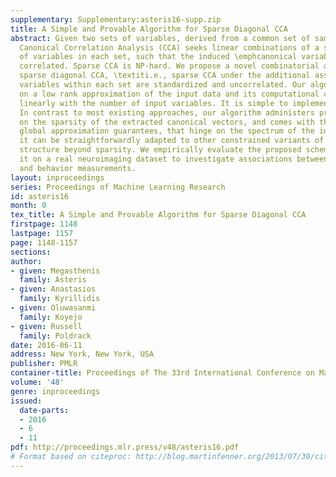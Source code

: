 ```yaml
---
supplementary: Supplementary:asteris16-supp.zip
title: A Simple and Provable Algorithm for Sparse Diagonal CCA
abstract: Given two sets of variables, derived from a common set of samples, sparse
  Canonical Correlation Analysis (CCA) seeks linear combinations of a small number
  of variables in each set, such that the induced \emphcanonical variables are maximally
  correlated. Sparse CCA is NP-hard. We propose a novel combinatorial algorithm for
  sparse diagonal CCA, \textiti.e., sparse CCA under the additional assumption that
  variables within each set are standardized and uncorrelated. Our algorithm operates
  on a low rank approximation of the input data and its computational complexity scales
  linearly with the number of input variables. It is simple to implement, and parallelizable.
  In contrast to most existing approaches, our algorithm administers precise control
  on the sparsity of the extracted canonical vectors, and comes with theoretical data-dependent
  global approximation guarantees, that hinge on the spectrum of the input data. Finally,
  it can be straightforwardly adapted to other constrained variants of CCA enforcing
  structure beyond sparsity. We empirically evaluate the proposed scheme and apply
  it on a real neuroimaging dataset to investigate associations between brain activity
  and behavior measurements.
layout: inproceedings
series: Proceedings of Machine Learning Research
id: asteris16
month: 0
tex_title: A Simple and Provable Algorithm for Sparse Diagonal CCA
firstpage: 1148
lastpage: 1157
page: 1148-1157
sections: 
author:
- given: Megasthenis
  family: Asteris
- given: Anastasios
  family: Kyrillidis
- given: Oluwasanmi
  family: Koyejo
- given: Russell
  family: Poldrack
date: 2016-06-11
address: New York, New York, USA
publisher: PMLR
container-title: Proceedings of The 33rd International Conference on Machine Learning
volume: '48'
genre: inproceedings
issued:
  date-parts:
  - 2016
  - 6
  - 11
pdf: http://proceedings.mlr.press/v48/asteris16.pdf
# Format based on citeproc: http://blog.martinfenner.org/2013/07/30/citeproc-yaml-for-bibliographies/
---
```

